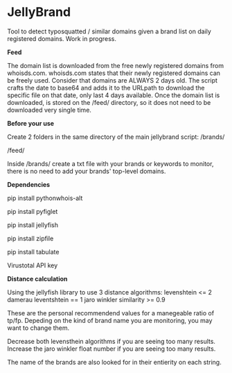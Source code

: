 # JellyBrand
Tool to detect typosquatted / similar domains given a brand list on daily registered domains.
Work in progress.


**Feed**

The domain list is downloaded from the free newly registered domains from whoisds.com.
whoisds.com states that their newly registered domains can be freely used.
Consider that domains are ALWAYS 2 days old.
The script crafts the date to base64 and adds it to the URLpath to download the specific file on that date, only last 4 days available.
Once the domain list is downloaded, is stored on the /feed/ directory, so it does not need to be downloaded very single time.

**Before your use**

Create 2 folders in the same directory of the main jellybrand script:
/brands/

/feed/

Inside /brands/ create a txt file with your brands or keywords to monitor, there is no need to add your brands' top-level domains.


**Dependencies**

pip install pythonwhois-alt

pip install pyfiglet

pip install jellyfish

pip install zipfile

pip install tabulate

Virustotal API key


**Distance calculation**

Using the jellyfish library to use 3 distance algorithms:
levenshtein <= 2
damerau leventshtein == 1
jaro winkler similarity >= 0.9

These are the personal recommendend values for a manegeable ratio of tp/fp. Depeding on the kind of brand name you are monitoring, you may want to change them.

Decrease both levensthein algorithms if you are seeing too many results.
Increase the jaro winkler float number if you are seeing too many results.

The name of the brands are also looked for in their entierity on each string.
